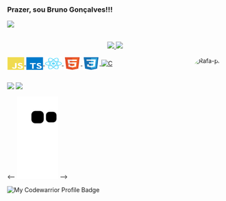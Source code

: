 ### Prazer, sou Bruno Gonçalves!!!
![](https://komarev.com/ghpvc/?username=BrunoDiLella&style=flat-square)
<!--
**BrunoDiLella/BrunoDiLella** is a ✨ _special_ ✨ repository because its `README.md` (this file) appears on your GitHub profile.

Here are some ideas to get you started:

- 🔭 I’m currently working on ...
- 🌱 I’m currently learning ...
- 👯 I’m looking to collaborate on ...
- 🤔 I’m looking for help with ...
- 💬 Ask me about ...
- 📫 How to reach me: ...
- 😄 Pronouns: ...
- ⚡ Fun fact: ...
-->
##
  
<div align="center" >
  <a href="https://github.com/BrunoDiLella">
  <img height="150em" src="https://github-readme-stats.vercel.app/api?username=BrunoDiLella&show_icons=true&theme=onedark&include_all_commits=true&count_private=true"/>
  <img height="130em" src="https://github-readme-stats.vercel.app/api/top-langs/?username=BrunoDiLella&layout=compact&langs_count=7&theme=onedark"/>
</div>


<div style="display: inline_block"><br>

  <img align="center" alt="Js" height="30" width="40" src="https://raw.githubusercontent.com/devicons/devicon/master/icons/javascript/javascript-plain.svg">
  <img align="center" alt="Ts" height="30" width="40" src="https://raw.githubusercontent.com/devicons/devicon/master/icons/typescript/typescript-plain.svg">
  <img align="center" alt="React" height="30" width="40" src="https://raw.githubusercontent.com/devicons/devicon/master/icons/react/react-original.svg">
  <img align="center" alt="HTML" height="30" width="40" src="https://raw.githubusercontent.com/devicons/devicon/master/icons/html5/html5-original.svg">
  <img align="center" alt="CSS" height="30" width="40" src="https://raw.githubusercontent.com/devicons/devicon/master/icons/css3/css3-original.svg">
  <img align="center" alt="C" height="40" width="50" src="https://cdn.jsdelivr.net/gh/devicons/devicon/icons/c/c-plain.svg">

<img align="right" alt="Rafa-pic" height="150" style="border-radius:50px;" src="https://media2.giphy.com/media/du3J3cXyzhj75IOgvA/giphy.gif?cid=790b76119bd415e3c574ddaf2c47ff72c9eb022fb9b067d7&rid=giphy.gif&ct=g">

</div>

##
<div> 

  <a href = "mailto:brgoncalves@hotmail.com.br"><img src="https://img.shields.io/badge/-Gmail-%23333?style=for-the-badge&logo=gmail&logoColor=white" target="_blank"></a>
  <a href="https://www.linkedin.com/in/bruno-gon%C3%A7alves-1a851513b/" target="_blank">
  <img src="https://img.shields.io/badge/-LinkedIn-%230077B5?style=for-the-badge&logo=linkedin&logoColor=white" target="_blank"></a> 
 
  <-- ![Snake animation](https://github.com/BrunoDiLella/BrunoDiLella/blob/output/github-contribution-grid-snake.svg) -->
 
</div>

![My Codewarrior Profile Badge](https://www.codewars.com/users/Br1411/badges/large)
